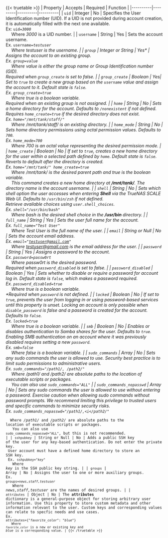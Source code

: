 ---
---

{{< truetable >}}
| Property | Accepts | Required | Function |
|----------|---------|----------|----------|
| `uid` | Integer | No | Specifies the User Identification number (UID). If a UID is not provided during account creation, it is automatically filled with the next one available. <br> Ex: <code>uid=<i>3000</i></code> <br> &emsp; Where *3000* is a UID number. |
| `username` | String | Yes | Sets the account username. <br> Ex. <code>username=<i>testuser</id></code> <br> &emsp; Where *testuser* is the username. |
| `group` | Integer or String | Yes* | Assigns the account to an existing group. <br> Ex. <code>group=<i>value</i></code> <br> &emsp; Where *value* is either the group name or Group Identification number (GID). <br> *Required when `group_create` is set to false. |
| `group_create` | Boolean | Yes*| Set to `true` to create a new group based on the `username` value and assign the account to it. Default state is `false`. <br> Ex. <code>group_create=<i>true</i></code> <br> &emsp; Where *true* is a boolean variable. <br> *Required when an existing group is not assigned. |
| `home` | String | No | Sets a home directory for the account. Defaults to `/nonexistent` if not defined. <br> Requires `home_create=true` if the desired directory does not exist. <br> Ex. <code>home="<i>/mnt/tank/staff/</i>"</code> <br> &emsp; Where */mnt/tank/staff/* is an existing directory. |
| `home_mode` | String | No | Sets home directory permissions using octal permission values. Defaults to `700`. <br> Ex. <code>home_mode=<i>700</i></code> <br> &emsp; Where *700* is an octal value representing the desired permission mode. |
| `home_create` | Boolean | No | If set to `true`, creates a new home directory for the user within a selected path defined by `home`. Default state is `false`. Reverts to default after the directory is created. <br> Ex. <code>home="<i>/mnt/tank/</i>" home_create=<i>true</i></code> <br> &emsp; Where */mnt/tank/* is the desired parent path and *true* is the boolean variable. <br> &emsp; This command creates a new home directory at **/mnt/tank/**. The directory name is the account username. |
| `shell` | String | No | Sets which shell option the user accesses when entering **Shell** via the TrueNAS SCALE Web UI. Defaults to `/usr/bin/zsh` if not defined. <br> Retrieve available choices using `user.shell_choices`. <br> Ex. <code>shell="/usr/bin/<i>bash</i>"</code> <br> &emsp; Where *bash* is the desired shell choice in the **/usr/bin** directory. |
| `full_name` | String | Yes | Sets the user full name for the account. <br> Ex. <code>full_name="<i>Test User</i>"</code> <br> &emsp; Where *Test User* is the full name of the user. |
| `email` | String or Null | No | Sets the account email address. <br> Ex. <code>email="<i>testuser@gmail.com</i>"</code> <br> &emsp; Where *testuser@gmail.com* is the email address for the user. |
| `password` | String | Yes* | Assigns a password to the account. <br> Ex. <code>password=<i>passw0rt</i></code> <br> &emsp; Where *passw0rt* is the desired password. <br> *Required when `password_disabled` is set to false. |
| `password_disabled` | Boolean | Yes* | Sets whether to disable or require a password for account log in. Default state is `false`, which makes a password required. <br> Ex. <code>password_disabled=<i>true</i></code> <br> &emsp; Where *true* is a boolean variable. <br> *Required when `password` is not defined. |
| `locked` | Boolean | No | If set to `true`, prevents the user from logging in or using password-based services until this property is unset. Locking an account is only possible when `disable_password` is false and a password is created for the account. Defaults to `false`. <br> Ex. <code>locked=<i>true</i></code> <br> &emsp; Where *true* is a boolean variable. |
| `smb` | Boolean | No | Enables or disables authentication to Samba shares for the user. Defaults to `true`. <br> Enabling SMB authentication on an account where it was previously disabled requires setting a new `password`. <br> Ex. <code>smb=<i>false</i></code> <br> &emsp; Where *false* is a boolean variable. |
| `sudo_commands` | Array | No | Sets any sudo commands the user is allowed to use. Security best practice is to limit sudo permissions to administrative users. <br> Ex. <code>sudo_commands="<i>/path1/</i>, <i>/path2/</i>"</code> <br> &emsp; Where <i>/path1/</i> and <i>/path2/</i> are absolute paths to the location of executable scripts or packages. <br> &emsp; You can also use `sudo_commands="ALL"` |
| `sudo_commands_nopasswd` | Array | No | Sets any sudo commands the user is allowed to use without entering a password. Exercise caution when allowing sudo commands without password prompts. We recommend limiting this privilege to trusted users and specific commands to minimize security risks. <br> Ex. <code>sudo_commands_nopasswd="<i>/path1/</i>,<i</path2/</i>" <br> &emsp; Where <i>/path1/</i> and <i>/path2/</i> are absolute paths to the location of executable scripts or packages. <br> &emsp; You can also use `sudo_commands_nopasswd="ALL"`, but this is not recommended. |
| `sshpubkey` | String or Null | No | Adds a public SSH key of the user for any key-based authentication. Do not enter the private key. <br> User account must have a defined home directory to store an SSH key. <br> Ex. <code>sshpubkey="<i>key</i>"</code> <br> &emsp; Where *key* is the SSH public key string. |
| `groups` | Array | No | Assigns the user to one or more auxiliary groups. <br>Ex. <code>groups=<i>news,staff,testuser</i></code> <br> &emsp; Where *news,staff,testuser* are the names of desired groups. |
| `attributes` | Object | No | The **attributes** dictionary is a general-purpose object for storing arbitrary user information. Use this property to store custom metadata and other information relevant to the user. Custom keys and corresponding values can relate to specfic needs and use cases. <br>Ex. <code>attributes={"<i>favorite_color</i>": "<i>blue</i>"} <br> &emsp; Where <code><i>favorite_color</i></code> is a new or existing key and *blue* is a corresponding value. |
{{< /truetable >}}
